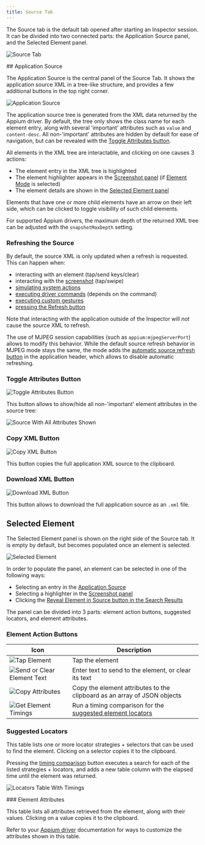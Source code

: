 ```yaml
---
title: Source Tab
---
```


The Source tab is the default tab opened after starting an Inspector session. It can be divided into
two connected parts: the Application Source panel, and the Selected Element panel.

![Source Tab](./assets/images/source/source-tab.png)

## Application Source

The Application Source is the central panel of the Source Tab. It shows the application source XML
in a tree-like structure, and provides a few additional buttons in the top right corner.

![Application Source](./assets/images/source/app-source.png)

The application source tree is generated from the XML data returned by the Appium driver. By
default, the tree only shows the class name for each element entry, along with several 'important'
attributes such as `value` and `content-desc`. All non-'important' attributes are hidden by default
for ease of navigation, but can be revealed with the [Toggle Attributes button](#toggle-attributes-button).

All elements in the XML tree are interactable, and clicking on one causes 3 actions:

-   The element entry in the XML tree is highlighted
-   The element highlighter appears in the [Screenshot panel](./screenshot.md) (if
    [Element Mode](./screenshot.md#interaction-mode) is selected)
-   The element details are shown in the [Selected Element panel](#selected-element)

Elements that have one or more child elements have an arrow on their left side, which can be clicked
to toggle visibility of such child elements.

For supported Appium drivers, the maximum depth of the returned XML tree can be adjusted with the
`snapshotMaxDepth` setting.

### Refreshing the Source

By default, the source XML is only updated when a refresh is requested. This can happen when:

-   interacting with an element (tap/send keys/clear)
-   interacting with the [screenshot](./screenshot.md) (tap/swipe)
-   [simulating system actions](./header.md#device-system-buttons)
-   [executing driver commands](./commands.md) (depends on the command)
-   [executing custom gestures](./gestures.md)
-   [pressing the Refresh button](./header.md#refresh-source-screenshot)

Note that interacting with the application outside of the Inspector will _not_ cause the source XML
to refresh.

The use of MJPEG session capabilities (such as `appium:mjpegServerPort`) allows to modify this
behavior. While the default source refresh behavior in MJPEG mode stays the same, the mode adds the
[automatic source refresh button](./header.md#toggle-automatic-source-refresh) in the application
header, which allows to disable automatic refreshing.

### Toggle Attributes Button

![Toggle Attributes Button](./assets/images/source/toggle-attributes-button.png)

This button allows to show/hide all non-'important' element attributes in the source tree:

![Source With All Attributes Shown](./assets/images/source/app-source-expanded.png)

### Copy XML Button

![Copy XML Button](./assets/images/source/copy-xml-button.png)

This button copies the full application XML source to the clipboard.

### Download XML Button

![Download XML Button](./assets/images/source/download-xml-button.png)

This button allows to download the full application source as an `.xml` file.

## Selected Element

The Selected Element panel is shown on the right side of the Source tab. It is empty by default, but
becomes populated once an element is selected.

![Selected Element](./assets/images/source/selected-element.png)

In order to populate the panel, an element can be selected in one of the following ways:

-   Selecting an entry in the [Application Source](#application-source)
-   Selecting a highlighter in the [Screenshot panel](./screenshot.md)
-   Clicking the [Reveal Element in Source button in the Search Results](./header.md#search-for-element)

The panel can be divided into 3 parts: element action buttons, suggested locators, and element
attributes.

### Element Action Buttons

| Icon                                                                                     | Description                                                                       |
| ---------------------------------------------------------------------------------------- | --------------------------------------------------------------------------------- |
| ![Tap Element](./assets/images/header/search-tap-element.png)                            | Tap the element                                                                   |
| ![Send or Clear Element Text](./assets/images/header/search-send-clear-element-text.png) | Enter text to send to the element, or clear its text                              |
| ![Copy Attributes](./assets/images/source/copy-attributes.png)                           | Copy the element attributes to the clipboard as an array of JSON objects          |
| ![Get Element Timings](./assets/images/source/get-timings.png)                           | Run a timing comparison for the [suggested element locators](#suggested-locators) |

### Suggested Locators

This table lists one or more locator strategies + selectors that can be used to find the element.
Clicking on a selector copies it to the clipboard.

Pressing the [timing comparison](#element-action-buttons) button executes a search for each of the
listed strategies + locators, and adds a new table column with the elapsed time until the element
was returned.

![Locators Table With Timings](./assets/images/source/timing-values.png)

### Element Attributes

This table lists all attributes retrieved from the element, along with their values. Clicking on a
value copies it to the clipboard.

Refer to your [Appium driver](https://appium.io/docs/en/latest/ecosystem/drivers/) documentation for
ways to customize the attributes shown in this table.
